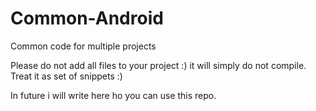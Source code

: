 # Common-Android
Common code for multiple projects

Please do not add all files to your project :) it will simply do not compile. Treat it as set of snippets :)

In future i will write here ho you can use this repo.

